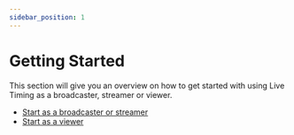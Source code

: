 ```yaml
---
sidebar_position: 1
---
```


# Getting Started

This section will give you an overview on how to get started with using Live Timing as a broadcaster, streamer or viewer.

* [Start as a broadcaster or streamer](../broadcaster-or-streamer/getting-started)
* [Start as a viewer](../viewer/getting-started)
